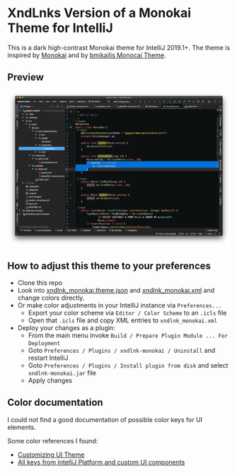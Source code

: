 # XndLnks Version of a Monokai Theme for IntelliJ

This is a dark high-contrast Monokai theme for IntelliJ 2019.1+. The theme is inspired by [Monokai](https://www.monokai.nl/)
and by [bmikailis Monocai Theme](https://github.com/bmikaili/intellij-monocai-theme).

## Preview

![](preview.png)

## How to adjust this theme to your preferences

- Clone this repo
- Look into [xndlnk_monokai.theme.json](resources/META-INF/xndlnk_monokai.theme.json)
  and [xndlnk_monokai.xml](resources/META-INF/xndlnk_monokai.xml) and change colors directly.
- Or make color adjustments in your IntelliJ instance via `Preferences...`
    - Export your color scheme via `Editor / Color Scheme` to an `.icls` file
    - Open that `.icls` file and copy XML entries to `xndlnk_monokai.xml`
- Deploy your changes as a plugin:
    - From the main menu invoke `Build / Prepare Plugin Module ... For Deployment`
    - Goto `Preferences / Plugins / xndlnk-monokai / Uninstall` and restart IntelliJ
    - Goto `Preferences / Plugins / Install plugin from disk` and select `xndlnk-monokai.jar` file
    - Apply changes

## Color documentation

I could not find a good documentation of possible color keys for UI elements.

Some color references I found:
- [Customizing UI Theme](http://www.jetbrains.org/intellij/sdk/docs/reference_guide/ui_themes/themes_customize.html)
- [All keys from IntelliJ Platform and custom UI components](https://upsource.jetbrains.com/idea-ce/file/idea-ce-40e5005d02df57f58ac2d498867446c43d61101f/platform/platform-resources/src/themes/metadata/IntelliJPlatform.themeMetadata.json)
